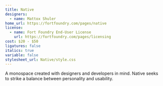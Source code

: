 ```yaml
---
title: Native
designers:
  - name: Mattox Shuler
home_url: https://fortfoundry.com/pages/native
license:
  - name: Fort Foundry End-User License
    url: https://fortfoundry.com/pages/licensing
cost: $20 - $50
ligatures: false
italics: true
variable: false
stylesheet_url: Native/style.css
---
```


A monospace created with designers and developers in mind. Native seeks to strike a balance between personality and usability.
